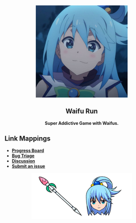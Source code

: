 <p align="center"><img height="300" width="300" src="./assets/logo.jpg"/></p>

<h2 align="center"><b>Waifu Run</b></h2>

<p align="center"><b>Super Addictive Game with Waifus.</b></p>

## Link Mappings

* [**Progress Board**](https://github.com/00010023/waifu.run/projects/1)
* [**Bug Triage**](https://github.com/00010023/waifu.run/projects/2)
* [**Discussion**](https://github.com/00010023/waifu.run/discussions)
* [**Submit an issue**](https://github.com/00010023/waifu.run/issues/new/choose)

<p align="center"><img align="center" height="150" width="330" src="./assets/logo.png"></p>


